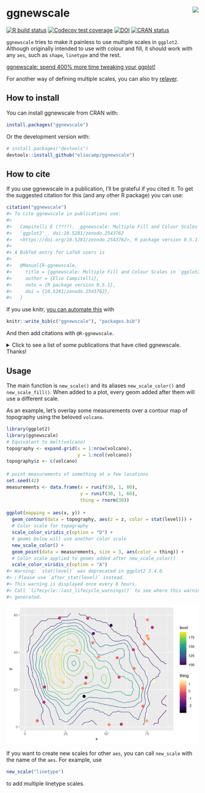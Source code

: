 
<!-- README.md is generated from README.Rmd. Please edit that file -->

# ggnewscale <img src='man/figures/logo.png' align="right" height="138.5" />

<!-- badges: start -->

[![R build
status](https://github.com/eliocamp/ggnewscale/workflows/R-CMD-check/badge.svg)](https://github.com/eliocamp/ggnewscale/actions)
[![Codecov test
coverage](https://codecov.io/gh/eliocamp/ggnewscale/branch/master/graph/badge.svg)](https://app.codecov.io/gh/eliocamp/ggnewscale?branch=master)
[![DOI](https://zenodo.org/badge/161934647.svg)](https://zenodo.org/badge/latestdoi/161934647)
[![CRAN
status](http://www.r-pkg.org/badges/version/ggnewscale)](https://cran.r-project.org/package=ggnewscale)
<!-- badges: end -->

`ggnewscale` tries to make it painless to use multiple scales in
`ggplot2`. Although originally intended to use with colour and fill, it
should work with any `aes`, such as `shape`, `linetype` and the rest.

[ggnewscale: spend 400% more time tweaking your
ggplot!](https://web.archive.org/web/20220511154749/https://twitter.com/mattansb/status/1524415881920528385)

For another way of defining multiple scales, you can also try
[relayer](https://github.com/clauswilke/relayer).

## How to install

You can install ggnewscale from CRAN with:

``` r
install.packages("ggnewscale")
```

Or the development version with:

``` r
# install.packages("devtools")
devtools::install_github("eliocamp/ggnewscale")
```

## How to cite

If you use ggnewscale in a publication, I’ll be grateful if you cited
it. To get the suggested citation for this (and any other R package) you
can use:

``` r
citation("ggnewscale")
#> To cite ggnewscale in publications use:
#> 
#>   Campitelli E (????). _ggnewscale: Multiple Fill and Colour Scales in
#>   'ggplot2'_. doi:10.5281/zenodo.2543762
#>   <https://doi.org/10.5281/zenodo.2543762>, R package version 0.5.1.
#> 
#> A BibTeX entry for LaTeX users is
#> 
#>   @Manual{R-ggnewscale,
#>     title = {ggnewscale: Multiple Fill and Colour Scales in 'ggplot2'},
#>     author = {Elio Campitelli},
#>     note = {R package version 0.5.1},
#>     doi = {10.5281/zenodo.2543762},
#>   }
```

If you use knitr, [you can automate
this](https://bookdown.org/yihui/rmarkdown-cookbook/write-bib.html) with

``` r
knitr::write_bib(c("ggnewscale"), "packages.bib")
```

And then add citations with `@R-ggnewscale`.

<details>
<summary>
Click to see a list of some publications that have cited ggnewscale.
Thanks!
</summary>

\[1\] *RET Kinase Is Transcriptionally Regulated by ASCL1 in
Neuroendocrine Prostate Cancer and Small Cell Lung Cancer - ProQuest*.
<https://www.proquest.com/openview/1c55b283c4260b1202b8b755862c78fc/1?pq-origsite=gscholar&cbl=18750&diss=y>.
Sep. 04, 2024. (Visited on 09/04/2024).

\[2\] *Application of Rapid Diagnostics and Next-Generation Amplicon
Sequencing to Address Product Quality in the Food Industry - ProQuest*.
<https://www.proquest.com/openview/3238c502f2c2d6c8bef42493c35d6a47/1?pq-origsite=gscholar&cbl=18750&diss=y>.
Jun. 28, 2023. (Visited on 06/28/2023).

\[3\] *Exploring Development and Genetic Variation Within
$<$em$>$Vitis$<$/Em$>$ - ProQuest*. <a
href="https://www.proquest.com/openview/34d303f27deac557b3314eb9887b8ca9/1.pdf?pq-origsite=gscholar&amp;cbl=18750&amp;diss=y\#page=34"
class="uri">https://www.proquest.com/openview/34d303f27deac557b3314eb9887b8ca9/1.pdf?pq-origsite=gscholar&amp;cbl=18750&amp;diss=y\#page=34</a>.
Aug. 04, 2024. (Visited on 08/04/2024).

\[4\] *Integrated Analysis of Hub Genes and miRNA- Transcription
Factor-Hub Gene Interaction Network in Necrotizing Enterocolitis*.
<https://www.researchsquare.com>. Apr. 2023. DOI:
10.21203/rs.3.rs-2756663/v1. (Visited on 04/12/2023).

\[5\] *Leveraging Genome Evolution to Address Questions of Biological
Function - ProQuest*.
<https://www.proquest.com/openview/db93724e3d81708ab414e6afaa8271b4/1?pq-origsite=gscholar&cbl=18750&diss=y>.
Aug. 04, 2024. (Visited on 08/04/2024).

\[6\] *Nutrigonometry II: Experimental Strategies to Maximize
Nutritional Information in Multidimensional Performance Landscapes -
Morimoto - 2022 - Ecology and Evolution - Wiley Online Library*.
<https://onlinelibrary.wiley.com/doi/10.1002/ece3.9174>. Aug. 08, 2022.
(Visited on 08/08/2022).

\[7\] *Rifaximin Prophylaxis Causes Resistance to the Last-Resort
Antibiotic Daptomycin medRxiv*.
<https://www.medrxiv.org/content/10.1101/2023.03.01.23286614v1>.
Mar. 10, 2023. (Visited on 03/10/2023).

\[8\] *Study on the Mechanism of Lung Ischemia-Reperfusion Injury Based
on Bioinformatics*. <https://www.researchsquare.com>. Jul. 2023. DOI:
10.21203/rs.3.rs-3088383/v1. (Visited on 07/19/2023).

\[9\] *Using Stochastic Point Pattern Analysis to Track Regional
Orientations of Magmatism During the Transition to Cenozoic Extension
and Rio Grande Rifting, Southern Rocky Mountains - Rosera - 2024 -
Tectonics - Wiley Online Library*.
<https://agupubs.onlinelibrary.wiley.com/doi/10.1029/2023TC007902>. Feb.
12, 2024. (Visited on 02/12/2024).

\[10\] *Visual Integration of Genome-Wide Association Studies and
Differential Expression Results with the Hidecan R Package*.
<https://www.mdpi.com/2073-4425/15/10/1244>. Oct. 01, 2024. (Visited on
10/01/2024).

\[11\] E. Akhil Prakash, T. Hromádková, T. Jabir, et al. “Dissemination
of Multidrug Resistant Bacteria to the Polar Environment - Role of the
Longest Migratory Bird Arctic Tern (Sterna Paradisaea)”. In: *Science of
The Total Environment* (Dec. 2021), p. 152727. ISSN: 0048-9697. DOI:
10.1016/j.scitotenv.2021.152727. (Visited on 01/03/2022).

\[12\] R. AminiTabrizi, R. M. Wilson, J. D. Fudyma, et al. “Controls on
Soil Organic Matter Degradation and Subsequent Greenhouse Gas Emissions
Across a Permafrost Thaw Gradient in Northern Sweden”. In: *Frontiers in
Earth Science* 8 (2020). ISSN: 2296-6463. DOI:
10.3389/feart.2020.557961. (Visited on 03/03/2021).

\[13\] A. André, J. Plantade, I. Durieux, et al. “Genomics Unveils
Country-to-Country Transmission between Animal Hospitals of a
Multidrug-Resistant and Sequence Type 2 Acinetobacter Baumannii Clone”.
In: *Microbial Genomics* 10.10 (2024), p. 001292. ISSN: 2057-5858. DOI:
10.1099/mgen.0.001292. (Visited on 10/20/2024).

\[14\] D. Baker, J. Lauer, A. Ortega, et al. “Effects of Phycosphere
Bacteria on Their Algal Host Are Host Species-Specific and Not
Phylogenetically Conserved”. In: *Microorganisms* 11.1 (Jan. 2023), p.
62. ISSN: 2076-2607. DOI: 10.3390/microorganisms11010062. (Visited on
12/28/2022).

\[15\] L. Baumgarten, B. Pieper, B. Song, et al. “Pan-European Study of
Genotypes and Phenotypes in the Arabidopsis Relative Cardamine Hirsuta
Reveals How Adaptation, Demography, and Development Shape Diversity
Patterns”. In: *PLOS Biology* 21.7 (Jul. 2023), p. e3002191. ISSN:
1545-7885. DOI: 10.1371/journal.pbio.3002191. (Visited on 07/24/2023).

\[16\] J. R. M. Black, G. Bartha, C. W. Abbott, et al. “Ultrasensitive
ctDNA Detection for Preoperative Disease Stratification in Early-Stage
Lung Adenocarcinoma”. In: *Nature Medicine* (Jan. 2025), pp. 1-7. ISSN:
1546-170X. DOI: 10.1038/s41591-024-03216-y. (Visited on 01/16/2025).

\[17\] J. Bosch, P. T. Dobbler, T. Větrovský, et al. “Decomposition of
Fomes Fomentatius Fruiting Bodies - Transition of Healthy Living Fungus
into a Decayed Bacteria-Rich Habitat Is Primarily Driven by Arthropoda”.
In: *FEMS Microbiology Ecology* (Mar. 2024), p. fiae044. ISSN:
0168-6496. DOI: 10.1093/femsec/fiae044. (Visited on 04/05/2024).

\[18\] J. Botero, C. Peeters, E. De Canck, et al. “A Comparative Genomic
Analysis of \_Fructobacillus\_\_ Evanidus\_ Sp. Nov. from Bumble Bees”.
In: *Systematic and Applied Microbiology* (Mar. 2024), p. 126505. ISSN:
0723-2020. DOI: 10.1016/j.syapm.2024.126505. (Visited on 03/29/2024).

\[19\] J. Botero, A. S. Sombolestani, M. Cnockaert, et al. “A
Phylogenomic and Comparative Genomic Analysis of Commensalibacter, a
Versatile Insect Symbiont”. In: *Animal Microbiome* 5.1 (Apr. 2023), p.
25. ISSN: 2524-4671. DOI: 10.1186/s42523-023-00248-6. (Visited on
05/02/2023).

\[20\] I. N. Boys, A. G. Johnson, M. R. Quinlan, et al. “Structural
Homology Screens Reveal Host-Derived Poxvirus Protein Families Impacting
Inflammasome Activity”. In: *Cell Reports* 42.8 (Aug. 2023), p. 112878.
ISSN: 2211-1247. DOI: 10.1016/j.celrep.2023.112878. (Visited on
07/30/2023).

\[21\] I. N. Boys, A. G. Johnson, M. Quinlan, et al. *Structural
Homology Screens Reveal Poxvirus-Encoded Proteins Impacting
Inflammasome-Mediated Defenses*. Feb. 2023. DOI:
10.1101/2023.02.26.529821. (Visited on 03/02/2023).

\[22\] S. Bruns, S. Al Hameli, E. Sulanke, et al. “A Wandering Wedgefish
Illustrates the Need for Cooperative Elasmobranch Conservation in the
Arabian Gulf”. In: *Environmental Biology of Fishes* (Mar. 2024). ISSN:
1573-5133. DOI: 10.1007/s10641-024-01531-4. (Visited on 03/09/2024).

\[23\] N. H. Buitendijk and B. A. Nolet. “Timing and Intensity of Goose
Grazing: Implications for Grass Height and First Harvest”. In:
*Agriculture, Ecosystems & Environment* 357 (Nov. 2023), p. 108681.
ISSN: 0167-8809. DOI: 10.1016/j.agee.2023.108681. (Visited on
07/25/2023).

\[24\] F. Cai, S. Mao, S. Peng, et al. “A Comprehensive Pan-Cancer
Examination of Transcription Factor MAFF: Oncogenic Potential,
Prognostic Relevance, and Immune Landscape Dynamics”. In: *International
Immunopharmacology* 149 (Mar. 2025), p. 114105. ISSN: 1878-1705. DOI:
10.1016/j.intimp.2025.114105.

\[25\] L. F. Camacho, J. E. Ávila, and C. Flórez-V. “Mechanisms
Preventing Animals to Achieve Buoyant Flight”. In: *Journal of Natural
History* 58.9-12 (Mar. 2024), pp. 440-448. ISSN: 0022-2933. DOI:
10.1080/00222933.2024.2322178. (Visited on 03/29/2024).

\[26\] Y. Cao, Z. Shen, N. Zhang, et al. “Phosphorus Availability
Influences Disease-Suppressive Soil Microbiome through Plant-Microbe
Interactions”. In: *Microbiome* 12.1 (Sep. 2024), p. 185. ISSN:
2049-2618. DOI: 10.1186/s40168-024-01906-w. (Visited on 10/01/2024).

\[27\] M. E. Carey, Z. A. Dyson, D. J. Ingle, et al. “Global Diversity
and Antimicrobial Resistance of Typhoid Fever Pathogens: Insights from a
Meta-Analysis of 13,000 Salmonella Typhi Genomes”. In: *eLife* 12
(Sep. 2023), p. e85867. ISSN: 2050-084X. DOI: 10.7554/eLife.85867.
(Visited on 09/19/2023).

\[28\] H. Chen, G. Chew, N. Devapragash, et al. “The E3 Ubiquitin Ligase
WWP2 Regulates Pro-Fibrogenic Monocyte Infiltration and Activity in
Heart Fibrosis”. In: *Nature Communications* 13.1 (Nov. 2022), p. 7375.
ISSN: 2041-1723. DOI: 10.1038/s41467-022-34971-6. (Visited on
12/03/2022).

\[29\] T. Chen, Y. Lei, M. Li, et al. “Network Pharmacology to Unveil
the Mechanism of Suanzaoren Decoction in the Treatment of Alzheimer’s
with Diabetes”. In: *Hereditas* 161.1 (Jan. 2024), p. 2. ISSN:
1601-5223. DOI: 10.1186/s41065-023-00301-z.

\[30\] H. Danlin, T. Chao, S. Zhenjie, et al. “Potential Synergistic
Regulation of Hsp70 and Antioxidant Enzyme Genes in Pyropia Yezoensis
under High Temperature Stress”. In: *Algal Research* (Jan. 2024), p.
103375. ISSN: 2211-9264. DOI: 10.1016/j.algal.2023.103375. (Visited on
01/16/2024).

\[31\] K. Darragh, K. M. Kay, and S. R. Ramírez. “The Convergent
Evolution of Hummingbird Pollination Results in Repeated Floral Scent
Loss through Gene Downregulation”. In: *Molecular Biology and Evolution*
(Feb. 2025), p. msaf027. ISSN: 1537-1719. DOI: 10.1093/molbev/msaf027.

\[32\] X. Ding, K. Liu, Q. Yan, et al. “Sugar and Organic Acid
Availability Modulate Soil Diazotroph Community Assembly and Species
Co-Occurrence Patterns on the Tibetan Plateau”. In: *Applied
Microbiology and Biotechnology* (Oct. 2021). ISSN: 1432-0614. DOI:
10.1007/s00253-021-11629-9. (Visited on 10/21/2021).

\[33\] T. G. Drivas, A. Lucas, and M. D. Ritchie. “eQTpLot: A
User-Friendly R Package for the Visualization of Colocalization between
eQTL and GWAS Signals”. In: *BioData Mining* 14.1 (Jul. 2021), p. 32.
ISSN: 1756-0381. DOI: 10.1186/s13040-021-00267-6. (Visited on
07/21/2021).

\[34\] Z. Feng, P. Hao, Y. Yang, et al. “Network Pharmacology and
Molecular Docking to Explore the Potential Molecular Mechanism of
Chlorogenic Acid Treatment of Oral Squamous Cell Carcinoma”. In:
*Medicine* 103.45 (Nov. 2024), p. e40218. DOI:
10.1097/MD.0000000000040218. (Visited on 11/15/2024).

\[35\] M. Gao, T. Wang, X. Lin, et al. “Retinal Organoid
Microenvironment Enhanced Bioactivities of Microglia-Like Cells Derived
From HiPSCs”. In: *Investigative Ophthalmology & Visual Science* 65.12
(Oct. 2024), p. 19. ISSN: 1552-5783. DOI: 10.1167/iovs.65.12.19.
(Visited on 10/14/2024).

\[36\] K. Giannakis, S. J. Arrowsmith, L. Richards, et al. “Evolutionary
Inference across Eukaryotes Identifies Universal Features Shaping
Organelle Gene Retention”. In: *Cell Systems* (Sep. 2022). ISSN:
2405-4712. DOI: 10.1016/j.cels.2022.08.007. (Visited on 09/19/2022).

\[37\] R. B. Gorodnichev, M. A. Kornienko, M. V. Malakhova, et al.
“Isolation and Characterization of the First Zobellviridae Family
Bacteriophage Infecting Klebsiella Pneumoniae”. In: *International
Journal of Molecular Sciences* 24.4 (Jan. 2023), p. 4038. ISSN:
1422-0067. DOI: 10.3390/ijms24044038. (Visited on 02/20/2023).

\[38\] M. C. Granovetter, L. Ettensohn, and M. Behrmann. “With Childhood
Hemispherectomy, One Hemisphere Can Support-But Is Suboptimal for-Word
and Face Recognition”. In: *bioRxiv* (Nov. 2020), p. 2020.11.06.371823.
DOI: 10.1101/2020.11.06.371823. (Visited on 03/03/2021).

\[39\] T. Grubinger. “Inference of Population History and
Spatio-Temporal Patterns of Diversity in Wild and Cultivated Tomatoes”.
PhD thesis. University of Zurich, Feb. 2025. DOI: 10.5167/UZH-270864.
(Visited on 02/11/2025).

\[40\] M. Heuberger, D. Koo, H. I. Ahmed, et al. “Evolution of Einkorn
Wheat Centromeres Is Driven by the Mutualistic Interplay of Two LTR
Retrotransposons”. In: *Mobile DNA* 15.1 (Aug. 2024), p. 16. ISSN:
1759-8753. DOI: 10.1186/s13100-024-00326-9. (Visited on 08/08/2024).

\[41\] C. Higgs, L. S. Kumar, K. Stevens, et al. “Comparison of
Contemporary Invasive and Non-Invasive Streptococcus Pneumoniae Isolates
Reveals New Insights into Circulating Anti-Microbial Resistance
Determinants”. In: *Antimicrobial Agents and Chemotherapy* 0.0
(Oct. 2023), pp. e00785-23. DOI: 10.1128/aac.00785-23. (Visited on
10/23/2023).

\[42\] C. Higgs, L. S. Kumar, K. Stevens, et al. “Population Structure,
Serotype Distribution and Antibiotic Resistance of Streptococcus
Pneumoniae Causing Invasive Disease in Victoria, Australia”. In:
*Microbial Genomics* 9.7 (2023), p. 001070. ISSN: 2057-5858. DOI:
10.1099/mgen.0.001070. (Visited on 07/25/2023).

\[43\] R. Hill, M. Grey, M. O. Fedi, et al. *Evolutionary Genomics
Reveals Variation in Structure and Genetic Content Implicated in
Virulence and Lifestyle in the Genus Gaeumannomyces*. Feb. 2024. DOI:
10.1101/2024.02.15.580261. (Visited on 02/20/2024).

\[44\] A. T. Hinsu, K. J. Panchal, R. J. Pandit, et al. “Characterizing
Rhizosphere Microbiota of Peanut (Arachis Hypogaea L.) from Pre-Sowing
to Post-Harvest of Crop under Field Conditions”. In: *Scientific
Reports* 11.1 (Aug. 2021), p. 17457. ISSN: 2045-2322. DOI:
10.1038/s41598-021-97071-3. (Visited on 09/06/2021).

\[45\] T. Hinzke, F. Tanneberger, C. Aggenbach, et al. “Response
Patterns of Fen Sedges to a Nutrient Gradient Indicate Both Geographic
Origin-Specific Genotypic Differences and Phenotypic Plasticity”. In:
*Wetlands* 42.8 (Nov. 2022), p. 113. ISSN: 1943-6246. DOI:
10.1007/s13157-022-01629-4. (Visited on 11/24/2022).

\[46\] E. Järvi-Laturi, T. Tahvanainen, E. Koskinen, et al. “Plant
Community Composition Controls Spatial Variation in Year-Round Methane
Fluxes in a Boreal Rich Fen”. In: *EGUsphere* 2025 (2025), pp. 1-36.
DOI: 10.5194/egusphere-2025-217.

\[47\] M. Jenckel, I. Smith, T. King, et al. “Distribution and Genetic
Diversity of Hepatitis E Virus in Wild and Domestic Rabbits in
Australia”. In: *Pathogens* 10.12 (Dec. 2021), p. 1637. DOI:
10.3390/pathogens10121637. (Visited on 12/21/2021).

\[48\] H. Jentsch and J. Weidinger. “Spatio-Temporal Analysis of Valley
Wind Systems in the Complex Mountain Topography of the Rolwaling Himal,
Nepal”. In: *Atmosphere* 13.7 (Jul. 2022), p. 1138. ISSN: 2073-4433.
DOI: 10.3390/atmos13071138. (Visited on 08/01/2022).

\[49\] B. Jiang, D. M. Weinstock, K. A. Donovan, et al. “ITK Degradation
to Block T Cell Receptor Signaling and Overcome Therapeutic Resistance
in T Cell Lymphomas”. In: *Cell Chemical Biology* 0.0 (Apr. 2023). ISSN:
2451-9456, 2451-9448. DOI: 10.1016/j.chembiol.2023.03.007. (Visited on
04/07/2023).

\[50\] X. Jin, F. B. Yu, J. Yan, et al. “Culturing of a Complex Gut
Microbial Community in Mucin-Hydrogel Carriers Reveals Strain- and
Gene-Associated Spatial Organization”. In: *Nature Communications* 14.1
(Jun. 2023), p. 3510. ISSN: 2041-1723. DOI: 10.1038/s41467-023-39121-0.
(Visited on 06/17/2023).

\[51\] P. M. Joubert. “Catching up to Fungal Plant Pathogens: A
Characterization of Extrachromosomal Circular DNAs and Gene Presence
Absence Variation in Magnaporthe Oryzae”. PhD thesis. UC Berkeley, 2023.
(Visited on 09/28/2023).

\[52\] P. M. Joubert and K. V. Krasileva. *Distinct Genomic Contexts
Predict Gene Presence-Absence Variation in Different Pathotypes of a
Fungal Plant Pathogen*. Feb. 2023. DOI: 10.1101/2023.02.17.529015.
(Visited on 02/20/2023).

\[53\] M. Jung, D. Wells, J. Rusch, et al. “Unified Single-Cell Analysis
of Testis Gene Regulation and Pathology in Five Mouse Strains”. In:
*eLife* 8 (Jun. 2019). Ed. by D. Bourc’his, P. J. Wittkopp and S.
Lukassen, p. e43966. ISSN: 2050-084X. DOI: 10.7554/eLife.43966. (Visited
on 03/03/2021).

\[54\] T. Karasaki, D. A. Moore, S. Veeriah, et al. “Evolutionary
Characterization of Lung Adenocarcinoma Morphology in TRACERx”. In:
*Nature Medicine* (Apr. 2023), pp. 1-13. ISSN: 1546-170X. DOI:
10.1038/s41591-023-02230-w. (Visited on 04/14/2023).

\[55\] N. Khan, H. T. T. Nguyen, S. Galelli, et al. “Increasing Drought
Risks Over the Past Four Centuries Amidst Projected Flood
Intensification in the Kabul River Basin (Afghanistan and
Pakistan)-Evidence From Tree Rings”. In: *Geophysical Research Letters*
49.24 (2022), p. e2022GL100703. ISSN: 1944-8007. DOI:
10.1029/2022GL100703. (Visited on 05/09/2023).

\[56\] M. Kornienko, D. Bespiatykh, M. Malakhova, et al. “PCR Assay for
Rapid Taxonomic Differentiation of Virulent Staphylococcus Aureus and
Klebsiella Pneumoniae Bacteriophages”. In: *International Journal of
Molecular Sciences* 24.5 (Jan. 2023), p. 4483. ISSN: 1422-0067. DOI:
10.3390/ijms24054483. (Visited on 03/02/2023).

\[57\] S. Kudrenko, J. Vollering, A. Zedrosser, et al. “Walking on the
Dark Side: Anthropogenic Factors Limit Suitable Habitat for Gray Wolf
(Canis Lupus) in a Large Natural Area Covering Belarus and Ukraine”. In:
*Global Ecology and Conservation* (Jul. 2023), p. e02586. ISSN:
2351-9894. DOI: 10.1016/j.gecco.2023.e02586. (Visited on 07/27/2023).

\[58\] R. A. Laing, M. J. Foster, M. A. Hassani, et al. *Complex
Exchanges among Plasmids and Clonal Expansion of Lineages Shape the
Population Structure and Virulence of Borrelia Burgdorferi*. Jan. 2025.
DOI: 10.1101/2025.01.29.635312. (Visited on 02/05/2025).

\[59\] A. Lan, K. Kang, S. Tang, et al. “Fine-Scale Population Structure
and Demographic History of Han Chinese Inferred from Haplotype Network
of 111,000 Genomes”. In: *bioRxiv* (Jul. 2020), p. 2020.07.03.166413.
DOI: 10.1101/2020.07.03.166413. (Visited on 03/03/2021).

\[60\] Z. Lapp, R. Crawford, A. Miles-Jay, et al. “Regional Spread of
blaNDM-1-containing Klebsiella Pneumoniae ST147 in Post-Acute Care
Facilities”. In: *Clinical Infectious Diseases* (May. 2021). ISSN:
1058-4838. DOI: 10.1093/cid/ciab457. (Visited on 05/21/2021).

\[61\] J. Lechmann, A. Szelecsenyi, S. Bruhn, et al. *The Swiss National
Program for the Surveillance of Influenza A Viruses in Pigs and Humans:
Genetic Variability and Zoonotic Transmissions from 2010 - 2022*. Jan.
2025. DOI: 10.1101/2025.01.28.24319114. (Visited on 02/05/2025).

\[62\] J. Lechmann, A. Szelecsenyi, S. Bruhn, et al. *The Swiss National
Program for the Surveillance of Influenza A Viruses in Pigs and Humans:
Genetic Variability and Zoonotic Transmissions from 2010 - 2022*. Jan.
2025. DOI: 10.1101/2025.01.28.24319114. (Visited on 01/31/2025).

\[63\] L. S. H. Lee and C. Y. Jim. “Thermal and Humidification Effects
of a Swimming Pool in Hong Kong’s Humid-Subtropical Summer”. In:
*Sustainable Cities and Society* (Jul. 2023), p. 104816. ISSN:
2210-6707. DOI: 10.1016/j.scs.2023.104816. (Visited on 07/25/2023).

\[64\] Z. Liang, T. Liu, Q. Li, et al. “Deciphering the Functional
Landscape of Phosphosites with Deep Neural Network”. In: *Cell Reports*
42.9 (Sep. 2023). ISSN: 2211-1247. DOI: 10.1016/j.celrep.2023.113048.
(Visited on 09/19/2023).

\[65\] X. Lin, Z. Sha, J. Trimpert, et al. “The NSP4 T492I Mutation
Increases SARS-CoV-2 Infectivity by Altering Non-Structural Protein
Cleavage”. In: *Cell Host & Microbe* (Jul. 2023). ISSN: 1931-3128. DOI:
10.1016/j.chom.2023.06.002. (Visited on 07/06/2023).

\[66\] J. Ma, X. Zhu, R. Hu, et al. “A Systematic Review, Meta-Analysis
and Meta-Regression of the Global Prevalence of Foodborne Vibrio Spp.
Infection in Fishes: A Persistent Public Health Concern”. In: *Marine
Pollution Bulletin* 187 (Feb. 2023), p. 114521. ISSN: 0025-326X. DOI:
10.1016/j.marpolbul.2022.114521. (Visited on 01/10/2023).

\[67\] X. Ma, H. Ren, R. Peng, et al. “Identification of Key Genes
Associated with Progression and Prognosis for Lung Squamous Cell
Carcinoma”. In: *PeerJ* 8 (May. 2020), p. e9086. ISSN: 2167-8359. DOI:
10.7717/peerj.9086. (Visited on 02/12/2024).

\[68\] D. G. Maghini, M. Dvorak, A. Dahlen, et al. “Quantifying Bias
Introduced by Sample Collection in Relative and Absolute Microbiome
Measurements”. In: *Nature Biotechnology* (Apr. 2023), pp. 1-11. ISSN:
1546-1696. DOI: 10.1038/s41587-023-01754-3. (Visited on 05/02/2023).

\[69\] A. Maqueda-Real, L. Ollé-Monràs, and S. Park. *Mapping Cancer
Gene Dynamics through State-Specific Interactions*. Jan. 2025. DOI:
10.1101/2025.01.08.631858. (Visited on 01/16/2025).

\[70\] S. Mehic. “Genomic and Physiologic Characterization of a
Freshwater Photoarsenotroph, Cereibacter Azotoformans Str. ORIO,
Isolated From Sediments Capable of Light-Dark Arsenic Redox Cycling”.
PhD thesis. UC Santa Cruz, 2022. (Visited on 05/09/2023).

\[71\] E. Merino Tejero, D. Lashgari, R. García-Valiente, et al.
“Multiscale Modeling of Germinal Center Recapitulates the Temporal
Transition From Memory B Cells to Plasma Cells Differentiation as
Regulated by Antigen Affinity-Based Tfh Cell Help”. In: *Frontiers in
Immunology* 11 (Feb. 2021). ISSN: 1664-3224. DOI:
10.3389/fimmu.2020.620716. (Visited on 03/03/2021).

\[72\] I. Mokrousov, A. Vyazovaya, E. Shitikov, et al. “Insight into
Pathogenomics and Phylogeography of Hypervirulent and Highly-Lethal
Mycobacterium Tuberculosis Strain Cluster”. In: *BMC Infectious
Diseases* 23.1 (Jun. 2023), p. 426. ISSN: 1471-2334. DOI:
10.1186/s12879-023-08413-7. (Visited on 06/28/2023).

\[73\] R. D. Moore. “Fitting Power-Law Relations in Watershed Science
and Analysis, with an Example Using the R Language”. In: *Confluence:
Journal of Watershed Science and Management* 7.1 (Feb. 2024), pp. 14
pp-14 pp. ISSN: 2561-1836. DOI: 10.22230/jwsm.2024v7n1a53. (Visited on
02/20/2024).

\[74\] I. Navickaite, H. Holmes, L. Dondi, et al. “Occurrence and
Characterization of rmtB-harbouring Salmonella and Escherichia Coli
Isolates from a Pig Farm in the UK”. In: *Journal of Antimicrobial
Chemotherapy* (Apr. 2024), p. dkae102. ISSN: 0305-7453. DOI:
10.1093/jac/dkae102. (Visited on 04/19/2024).

\[75\] G. Papacharalampous, H. Tyralis, S. M. Papalexiou, et al.
“Global-Scale Massive Feature Extraction from Monthly Hydroclimatic Time
Series: Statistical Characterizations, Spatial Patterns and Hydrological
Similarity”. In: *Science of The Total Environment* 767 (May. 2021),
p. 144612. ISSN: 0048-9697. DOI: 10.1016/j.scitotenv.2020.144612.
(Visited on 03/03/2021).

\[76\] Y. Peng, Z. Lu, D. Pan, et al. “Viruses in Deep-Sea Cold Seep
Sediments Harbor Diverse Survival Mechanisms and Remain Genetically
Conserved within Species”. In: *The ISME Journal* 17.10 (Oct. 2023),
pp. 1774-1784. ISSN: 1751-7370. DOI: 10.1038/s41396-023-01491-0.
(Visited on 04/11/2024).

\[77\] C. Plaza, P. García-Palacios, A. A. Berhe, et al. “Ecosystem
Productivity Has a Stronger Influence than Soil Age on Surface Soil
Carbon Storage across Global Biomes”. In: *Communications Earth &
Environment* 3.1 (Oct. 2022), pp. 1-8. ISSN: 2662-4435. DOI:
10.1038/s43247-022-00567-7. (Visited on 10/12/2022).

\[78\] P. Pottier, H. Lin, R. R. Y. Oh, et al. “A Comprehensive Database
of Amphibian Heat Tolerance”. In: *Scientific Data* 9.1 (Oct. 2022), p.
600. ISSN: 2052-4463. DOI: 10.1038/s41597-022-01704-9. (Visited on
10/08/2022).

\[79\] J. M. Quilty, A. E. Sikorska-Senoner, and D. Hah. “A Stochastic
Conceptual-Data-Driven Approach for Improved Hydrological Simulations”.
In: *Environmental Modelling & Software* (Jan. 2022), p. 105326. ISSN:
1364-8152. DOI: 10.1016/j.envsoft.2022.105326. (Visited on 01/19/2022).

\[80\] D. L. Rios, P. C. L. da Silva, C. S. S. Moura, et
al. “Comparative Metatranscriptome Analysis of Brazilian Milk and Water
Kefir Beverages”. In: *International Microbiology* (Sep. 2023). ISSN:
1618-1905. DOI: 10.1007/s10123-023-00431-4. (Visited on 10/03/2023).

\[81\] H. Rodenhizer, F. Belshe, G. Celis, et al. “Abrupt Permafrost
Thaw Accelerates Carbon Dioxide and Methane Release at a Tussock Tundra
Site”. In: *Arctic, Antarctic, and Alpine Research* 54.1 (Dec. 2022),
pp. 443-464. ISSN: 1523-0430. DOI: 10.1080/15230430.2022.2118639.
(Visited on 10/04/2022).

\[82\] E. S. Røed. “Evaluating Genetic Tools to Inform Conservation
Efforts for the Nationally Red-Listed European Lobster (Homarus
Gammarus)”. MA Thesis. Norwegian University of Life Sciences, 2024.
(Visited on 08/29/2024).

\[83\] A. Rutz, M. Sorokina, J. Galgonek, et al. “Open Natural Products
Research: Curation and Dissemination of Biological Occurrences of
Chemical Structures through Wikidata”. In: *bioRxiv* (Mar. 2021), p.
2021.02.28.433265. DOI: 10.1101/2021.02.28.433265. (Visited on
03/07/2021).

\[84\] A. Saha, A. Bellucci, S. Fratini, et al. “Ecological Factors and
Parity Mode Correlate with Genome Size Variation in Squamate Reptiles”.
In: *BMC Ecology and Evolution* 23.1 (Dec. 2023), p. 69. ISSN:
2730-7182. DOI: 10.1186/s12862-023-02180-4. (Visited on 12/16/2023).

\[85\] M. R. Scharn, M. C. G. Brachmann, M. A. Patchett, et al.
*Vegetation Responses to 26 Years of Warming at Latnjajaure Field
Station, Northern Sweden.* <https://doi.org/10.1139/as-2020-0042>.
Research-Article. Apr. 2021. DOI: 10.1139/AS-2020-0042. (Visited on
04/05/2021).

\[86\] L. Seep, Z. Razaghi-Moghadam, and Z. Nikoloski. “Reaction Lumping
in Metabolic Networks for Application with Thermodynamic Metabolic Flux
Analysis”. In: *Scientific Reports* 11.1 (Apr. 2021), p. 8544. ISSN:
2045-2322. DOI: 10.1038/s41598-021-87643-8. (Visited on 04/23/2021).

\[87\] O. Seppälä. “Spatial and Temporal Drivers of Soil Respiration in
a Tundra Environment”. MA Thesis. FACULTY OF SCIENCE DEPARTMENT OF
GEOSCIENCES AND GEOGRAPHY GEOGRAPHY: UNIVERSITY OF HELSINKI, 2020.

\[88\] L. Shah, C. A. Arnillas, and G. B. Arhonditsis. “Characterizing
Temporal Trends of Meteorological Extremes in Southern and Central
Ontario, Canada”. In: *Weather and Climate Extremes* (Jan. 2022), p.
100411. ISSN: 2212-0947. DOI: 10.1016/j.wace.2022.100411. (Visited on
01/29/2022).

\[89\] S. A. Simon, K. Schmidt, L. Griesdorn, et al. *Dancing the
Nanopore Limbo - Nanopore Metagenomics from Small DNA Quantities for
Bacterial Genome Reconstruction*. Feb. 2023. DOI:
10.1101/2023.02.16.527874. (Visited on 02/20/2023).

\[90\] E. Smertina, L. M. Keller, N. Huang, et al. “First Detection of
Benign Rabbit Caliciviruses in Chile”. In: *Viruses* 16.3 (Mar. 2024),
p. 439. ISSN: 1999-4915. DOI: 10.3390/v16030439. (Visited on
03/20/2024).

\[91\] C. C. Smith, S. Entwistle, C. Willis, et al. “Landscape and
Selection of Vaccine Epitopes in SARS-CoV-2”. In: *bioRxiv* (Jun. 2020).
DOI: 10.1101/2020.06.04.135004. (Visited on 03/03/2021).

\[92\] J. H. Sogin and R. W. Worobo. “Primary Metabolites and Microbial
Diversity in Commercial Kombucha Products”. In: *Fermentation* 10.8
(Aug. 2024), p. 385. ISSN: 2311-5637. DOI: 10.3390/fermentation10080385.
(Visited on 08/04/2024).

\[93\] F. St-Onge, M. Javanray, A. Pichet Binette, et al. “Functional
Connectome Fingerprinting across the Lifespan”. In: *Network
Neuroscience* (May. 2023), pp. 1-55. ISSN: 2472-1751. DOI:
10.1162/netn_a_00320. (Visited on 05/09/2023).

\[94\] T. L. Stach, J. Starke, F. Bouderka, et al. *A Uniform Stress
Response of Stream Microbiomes in the Hyporheic Zone across North
America*. Feb. 2025. DOI: 10.1101/2025.02.16.638492. (Visited on
02/24/2025).

\[95\] L. Stoler-Barak, D. Schmiedel, A. Sarusi-Portuguez, et al.
“SMARCA5-mediated Chromatin Remodeling Is Required for Germinal Center
Formation”. In: *Journal of Experimental Medicine* 221.11 (Sep. 2024),
p. e20240433. ISSN: 0022-1007. DOI: 10.1084/jem.20240433. (Visited on
09/25/2024).

\[96\] S. N. Thiede, E. S. Snitkin, W. Trick, et al. “Genomic
Epidemiology Suggests Community Origins of Healthcare-Associated USA300
MRSA”. In: *The Journal of Infectious Diseases* (Feb. 2022), p. jiac056.
ISSN: 0022-1899. DOI: 10.1093/infdis/jiac056. (Visited on 02/26/2022).

\[97\] A. V. Thorn, F. M. Aarestrup, and P. Munk. “Flankophile: A
Bioinformatic Pipeline for Prokaryotic Genomic Synteny Analysis”. In:
*Microbiology Spectrum* (Dec. 2023), p. e0241323. ISSN: 2165-0497. DOI:
10.1128/spectrum.02413-23.

\[98\] A. Torres-Espín, A. Chou, J. R. Huie, et al. “Reproducible
Analysis of Disease Space via Principal Components Using the Novel R
Package syndRomics”. In: *eLife* 10 (Jan. 2021). Ed. by M. Zaidi and M.
Barton, p. e61812. ISSN: 2050-084X. DOI: 10.7554/eLife.61812. (Visited
on 03/03/2021).

\[99\] Y. Uneno, K. Fukuyama, A. Nishimura, et al. “Barriers and
Facilitators to the Implementation of an Electronic Patient-Reported
Outcome System at Cancer Hospitals in Japan”. In: *Cureus* 16.4 (Apr.
2024). ISSN: 2168-8184. DOI: 10.7759/cureus.58611. (Visited on
04/23/2024).

\[100\] S. Valenzuela. “Social Deprivation and Multimorbidity Among
Community-Based Health Center Patients in the United States”. In:
*Preventing Chronic Disease* 21 (2024). ISSN: 1545-1151. DOI:
10.5888/pcd21.240060. (Visited on 10/01/2024).

\[101\] I. Veseli, M. A. DeMers, Z. S. Cooper, et al. “Digital Microbe:
A Genome-Informed Data Integration Framework for Team Science on
Emerging Model Organisms”. In: *Scientific Data* 11.1 (Sep. 2024),
p. 967. ISSN: 2052-4463. DOI: 10.1038/s41597-024-03778-z. (Visited on
09/10/2024).

\[102\] C. Wang, X. Zhao, H. Zhang, et al. “Comprehensive Analysis of
Immune-Related Genes Associated with the Microenvironment of Patients
with Unexplained Infertility”. In: *Annals of Translational Medicine*
11.2 (Jan. 2023), pp. 84-84. ISSN: 2305-5847, 2305-5839. DOI:
10.21037/atm-22-5810. (Visited on 02/12/2023).

\[103\] L. Weidenauer and M. Quadroni. “Phosphorylation in the Charged
Linker Modulates Interactions and Secretion of Hsp90$\beta$”. In:
*Cells* 10.7 (Jul. 2021), p. 1701. DOI: 10.3390/cells10071701. (Visited
on 07/08/2021).

\[104\] D. Wendisch, O. Dietrich, T. Mari, et al. “SARS-CoV-2 Infection
Triggers Profibrotic Macrophage Responses and Lung Fibrosis”. In: *Cell*
(Nov. 2021). ISSN: 0092-8674. DOI: 10.1016/j.cell.2021.11.033. (Visited
on 12/11/2021).

\[105\] D. Western, J. Timsina, L. Wang, et al. “Proteogenomic Analysis
of Human Cerebrospinal Fluid Identifies Neurologically Relevant
Regulation and Implicates Causal Proteins for Alzheimer’s Disease”. In:
*Nature Genetics* (Nov. 2024), pp. 1-13. ISSN: 1546-1718. DOI:
10.1038/s41588-024-01972-8. (Visited on 11/15/2024).

\[106\] R. Woyda, A. Oladeinde, and Z. Abdo. “Chicken Production and
Human Clinical Escherichia Coli Isolates Differ in Their Carriage of
Antimicrobial Resistance and Virulence Factors”. In: *Applied and
Environmental Microbiology* 0.0 (Jan. 2023), pp. e01167-22. DOI:
10.1128/aem.01167-22. (Visited on 01/25/2023).

\[107\] R. J. Wright, M. G. I. Langille, and T. R. Walker. “Food or Just
a Free Ride? A Meta-Analysis Reveals the Global Diversity of the
Plastisphere”. In: *The ISME Journal* 15.3 (Mar. 2021), pp. 789-806.
ISSN: 1751-7370. DOI: 10.1038/s41396-020-00814-9. (Visited on
03/03/2021).

\[108\] P. Wu, C. Chang, G. Zhu, et al. “Network Pharmacology Study of
Bioactive Components and Molecular Mechanisms of the Glycoside Fraction
from $<$em$>$Picrorhiza Scrophulariiflora$<$/Em$>$ Against Experimental
Colitis”. In: *Drug Design, Development and Therapy* 17 (May. 2023),
pp. 1531-1546. DOI: 10.2147/DDDT.S407339. (Visited on 05/28/2023).

\[109\] T. Wyenberg-Henzler, R. T. Patterson, and J. C. Mallon.
“Ontogenetic Dietary Shifts in North American Hadrosaurids”. In:
*Cretaceous Research* (Feb. 2022), p. 105177. ISSN: 0195-6671. DOI:
10.1016/j.cretres.2022.105177. (Visited on 02/26/2022).

\[110\] L. Xie, H. Liu, Z. You, et al. “Comprehensive Spatiotemporal
Mapping of Single-Cell Lineages in Developing Mouse Brain by
CRISPR-based Barcoding”. In: *Nature Methods* (Jul. 2023), pp. 1-12.
ISSN: 1548-7105. DOI: 10.1038/s41592-023-01947-3. (Visited on
07/24/2023).

\[111\] M. Xie, B. Cheng, S. Yu, et al. “Cuproptosis-Related
MiR-21-5p/FDX1 Axis in Clear Cell Renal Cell Carcinoma and Its Potential
Impact on Tumor Microenvironment”. In: *Cells* 12.1 (Dec. 2022), p. 173.
ISSN: 2073-4409. DOI: 10.3390/cells12010173.

\[112\] Y. Xu, M. Price, P. Que, et al. “Ecological Predictors of
Interspecific Variation in Bird Bill and Leg Lengths on a Global Scale”.
In: *Proceedings of the Royal Society B: Biological Sciences* 290.2003
(Jul. 2023), p. 20231387. DOI: 10.1098/rspb.2023.1387. (Visited on
07/30/2023).

\[113\] A. Yan, J. Butcher, D. Mack, et al. “Virome Sequencing of the
Human Intestinal Mucosal-Luminal Interface”. In: *Frontiers in Cellular
and Infection Microbiology* 10 (Oct. 2020). ISSN: 2235-2988. DOI:
10.3389/fcimb.2020.582187. (Visited on 03/03/2021).

\[114\] P. Zannini, F. Frascaroli, J. Nascimbene, et al. “Sacred Natural
Sites and Biodiversity Conservation: A Systematic Review”. In:
*Biodiversity and Conservation* (Sep. 2021). ISSN: 1572-9710. DOI:
10.1007/s10531-021-02296-3. (Visited on 10/04/2021).

\[115\] D. Zhang, W. Wang, C. Song, et al. “Comparative Genomic Study of
Non-typeable Haemophilus Influenzae in Children with Pneumonia and
Healthy Controls”. In: *iScience* 0.0 (Nov. 2024). ISSN: 2589-0042. DOI:
10.1016/j.isci.2024.111330. (Visited on 11/08/2024).

\[116\] H. L. Zhang, K. J. Gontjes, J. H. Han, et al. “Characterization
of Resistance to Newer Antimicrobials among Carbapenem-Resistant
Klebsiella Pneumoniae in the Post-Acute-Care Setting”. In: *Infection
Control & Hospital Epidemiology* (Jul. 2022), pp. 1-4. ISSN: 0899-823X,
1559-6834. DOI: 10.1017/ice.2022.185. (Visited on 08/01/2022).

\[117\] X. Zhang, X. Yu, Z. Yu, et al. “Network Pharmacology and
Bioinformatics to Identify Molecular Mechanisms and Therapeutic Targets
of Ruyi Jinhuang Powder in the Treatment of Monkeypox”. In: *Medicine*
102.17 (Apr. 2023), p. e33576. DOI: 10.1097/MD.0000000000033576.
(Visited on 05/02/2023).

\[118\] P. Zhu, W. Liu, X. Zhang, et al. “Correlated Evolution of Social
Organization and Lifespan in Mammals”. In: *Nature Communications* 14.1
(Jan. 2023), p. 372. ISSN: 2041-1723. DOI: 10.1038/s41467-023-35869-7.
(Visited on 02/04/2023).
</details>

## Usage

The main function is `new_scale()` and its aliases `new_scale_color()`
and `new_scale_fill()`. When added to a plot, every geom added after
them will use a different scale.

As an example, let’s overlay some measurements over a contour map of
topography using the beloved `volcano`.

``` r
library(ggplot2)
library(ggnewscale)
# Equivalent to melt(volcano)
topography <- expand.grid(x = 1:nrow(volcano),
                          y = 1:ncol(volcano))
topography$z <- c(volcano)

# point measurements of something at a few locations
set.seed(42)
measurements <- data.frame(x = runif(30, 1, 80),
                           y = runif(30, 1, 60),
                           thing = rnorm(30))

ggplot(mapping = aes(x, y)) +
  geom_contour(data = topography, aes(z = z, color = stat(level))) +
  # Color scale for topography
  scale_color_viridis_c(option = "D") +
  # geoms below will use another color scale
  new_scale_color() +
  geom_point(data = measurements, size = 3, aes(color = thing)) +
  # Color scale applied to geoms added after new_scale_color()
  scale_color_viridis_c(option = "A")
#> Warning: `stat(level)` was deprecated in ggplot2 3.4.0.
#> ℹ Please use `after_stat(level)` instead.
#> This warning is displayed once every 8 hours.
#> Call `lifecycle::last_lifecycle_warnings()` to see where this warning was
#> generated.
```

![](man/figures/README-unnamed-chunk-3-1.png)<!-- -->

If you want to create new scales for other `aes`, you can call
`new_scale` with the name of the `aes`. For example, use

``` r
new_scale("linetype")
```

to add multiple linetype scales.
